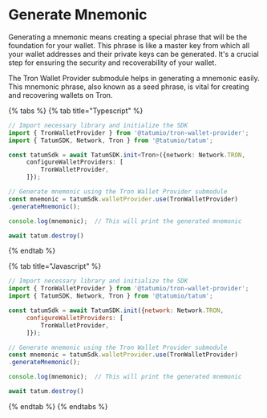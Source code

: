 # Generate Mnemonic

Generating a mnemonic means creating a special phrase that will be the foundation for your wallet. This phrase is like a master key from which all your wallet addresses and their private keys can be generated. It's a crucial step for ensuring the security and recoverability of your wallet.

The Tron Wallet Provider submodule helps in generating a mnemonic easily. This mnemonic phrase, also known as a seed phrase, is vital for creating and recovering wallets on Tron.

{% tabs %}
{% tab title="Typescript" %}
```typescript
// Import necessary library and initialize the SDK
import { TronWalletProvider } from '@tatumio/tron-wallet-provider';
import { TatumSDK, Network, Tron } from '@tatumio/tatum';

const tatumSdk = await TatumSDK.init<Tron>({network: Network.TRON,
     configureWalletProviders: [
         TronWalletProvider,
     ]});

// Generate mnemonic using the Tron Wallet Provider submodule
const mnemonic = tatumSdk.walletProvider.use(TronWalletProvider)
.generateMnemonic();

console.log(mnemonic);  // This will print the generated mnemonic

await tatum.destroy()
```
{% endtab %}

{% tab title="Javascript" %}
```javascript
// Import necessary library and initialize the SDK
import { TronWalletProvider } from '@tatumio/tron-wallet-provider';
import { TatumSDK, Network, Tron } from '@tatumio/tatum';

const tatumSdk = await TatumSDK.init({network: Network.TRON,
     configureWalletProviders: [
         TronWalletProvider,
     ]});

// Generate mnemonic using the Tron Wallet Provider submodule
const mnemonic = tatumSdk.walletProvider.use(TronWalletProvider)
.generateMnemonic();

console.log(mnemonic);  // This will print the generated mnemonic

await tatum.destroy()
```
{% endtab %}
{% endtabs %}
